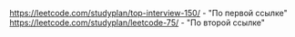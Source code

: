 https://leetcode.com/studyplan/top-interview-150/ - "По первой ссылке"  
https://leetcode.com/studyplan/leetcode-75/       - "По второй ссылке"
